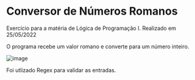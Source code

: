 # Conversor de Números Romanos 
Exercício para a matéria de Lógica de Programação I. 
Realizado em 25/05/2022

O programa recebe um valor romano e converte para um número inteiro. 

![image](https://user-images.githubusercontent.com/38474570/187719564-4f861c81-ed76-4ee7-86b9-ae60a0fc4f82.png)

Foi utlizado Regex para validar as entradas.

